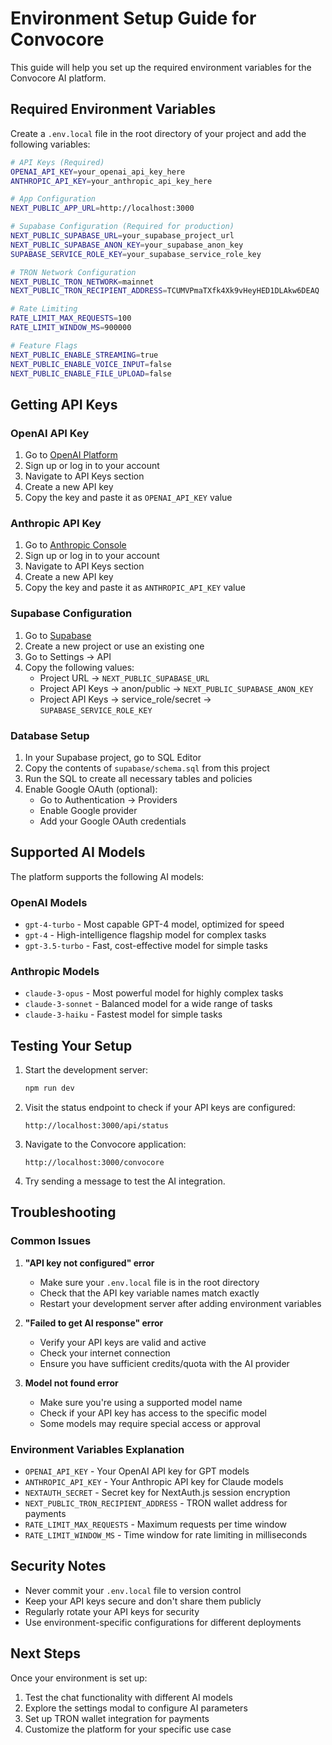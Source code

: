 # Environment Setup Guide for Convocore

This guide will help you set up the required environment variables for the Convocore AI platform.

## Required Environment Variables

Create a `.env.local` file in the root directory of your project and add the following variables:

```bash
# API Keys (Required)
OPENAI_API_KEY=your_openai_api_key_here
ANTHROPIC_API_KEY=your_anthropic_api_key_here

# App Configuration
NEXT_PUBLIC_APP_URL=http://localhost:3000

# Supabase Configuration (Required for production)
NEXT_PUBLIC_SUPABASE_URL=your_supabase_project_url
NEXT_PUBLIC_SUPABASE_ANON_KEY=your_supabase_anon_key
SUPABASE_SERVICE_ROLE_KEY=your_supabase_service_role_key

# TRON Network Configuration
NEXT_PUBLIC_TRON_NETWORK=mainnet
NEXT_PUBLIC_TRON_RECIPIENT_ADDRESS=TCUMVPmaTXfk4Xk9vHeyHED1DLAkw6DEAQ

# Rate Limiting
RATE_LIMIT_MAX_REQUESTS=100
RATE_LIMIT_WINDOW_MS=900000

# Feature Flags
NEXT_PUBLIC_ENABLE_STREAMING=true
NEXT_PUBLIC_ENABLE_VOICE_INPUT=false
NEXT_PUBLIC_ENABLE_FILE_UPLOAD=false
```

## Getting API Keys

### OpenAI API Key
1. Go to [OpenAI Platform](https://platform.openai.com/)
2. Sign up or log in to your account
3. Navigate to API Keys section
4. Create a new API key
5. Copy the key and paste it as `OPENAI_API_KEY` value

### Anthropic API Key
1. Go to [Anthropic Console](https://console.anthropic.com/)
2. Sign up or log in to your account
3. Navigate to API Keys section
4. Create a new API key
5. Copy the key and paste it as `ANTHROPIC_API_KEY` value

### Supabase Configuration
1. Go to [Supabase](https://supabase.com/)
2. Create a new project or use an existing one
3. Go to Settings → API
4. Copy the following values:
   - Project URL → `NEXT_PUBLIC_SUPABASE_URL`
   - Project API Keys → anon/public → `NEXT_PUBLIC_SUPABASE_ANON_KEY`
   - Project API Keys → service_role/secret → `SUPABASE_SERVICE_ROLE_KEY`

### Database Setup
1. In your Supabase project, go to SQL Editor
2. Copy the contents of `supabase/schema.sql` from this project
3. Run the SQL to create all necessary tables and policies
4. Enable Google OAuth (optional):
   - Go to Authentication → Providers
   - Enable Google provider
   - Add your Google OAuth credentials

## Supported AI Models

The platform supports the following AI models:

### OpenAI Models
- `gpt-4-turbo` - Most capable GPT-4 model, optimized for speed
- `gpt-4` - High-intelligence flagship model for complex tasks
- `gpt-3.5-turbo` - Fast, cost-effective model for simple tasks

### Anthropic Models
- `claude-3-opus` - Most powerful model for highly complex tasks
- `claude-3-sonnet` - Balanced model for a wide range of tasks
- `claude-3-haiku` - Fastest model for simple tasks

## Testing Your Setup

1. Start the development server:
   ```bash
   npm run dev
   ```

2. Visit the status endpoint to check if your API keys are configured:
   ```
   http://localhost:3000/api/status
   ```

3. Navigate to the Convocore application:
   ```
   http://localhost:3000/convocore
   ```

4. Try sending a message to test the AI integration.

## Troubleshooting

### Common Issues

1. **"API key not configured" error**
   - Make sure your `.env.local` file is in the root directory
   - Check that the API key variable names match exactly
   - Restart your development server after adding environment variables

2. **"Failed to get AI response" error**
   - Verify your API keys are valid and active
   - Check your internet connection
   - Ensure you have sufficient credits/quota with the AI provider

3. **Model not found error**
   - Make sure you're using a supported model name
   - Check if your API key has access to the specific model
   - Some models may require special access or approval

### Environment Variables Explanation

- `OPENAI_API_KEY` - Your OpenAI API key for GPT models
- `ANTHROPIC_API_KEY` - Your Anthropic API key for Claude models
- `NEXTAUTH_SECRET` - Secret key for NextAuth.js session encryption
- `NEXT_PUBLIC_TRON_RECIPIENT_ADDRESS` - TRON wallet address for payments
- `RATE_LIMIT_MAX_REQUESTS` - Maximum requests per time window
- `RATE_LIMIT_WINDOW_MS` - Time window for rate limiting in milliseconds

## Security Notes

- Never commit your `.env.local` file to version control
- Keep your API keys secure and don't share them publicly
- Regularly rotate your API keys for security
- Use environment-specific configurations for different deployments

## Next Steps

Once your environment is set up:
1. Test the chat functionality with different AI models
2. Explore the settings modal to configure AI parameters
3. Set up TRON wallet integration for payments
4. Customize the platform for your specific use case 